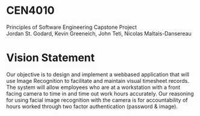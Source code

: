 # CEN4010
Principles of Software Engineering Capstone Project<br>
Jordan St. Godard, Kevin Greeneich, John Teti, Nicolas Maltais-Dansereau
# Vision Statement
Our objective is to design and implement a web­based application that will use Image Recognition to facilitate and maintain visual timesheet records. The system will allow employees who are at a workstation with a front facing camera to time in and time out work hours accurately. Our reasoning for using facial image recognition with the camera is for accountability of hours worked through two factor authentication (password & image).
